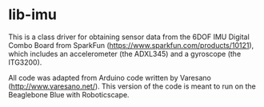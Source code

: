 # lib-imu

This is a class driver for obtaining sensor data from the 6DOF IMU Digital Combo Board from SparkFun (https://www.sparkfun.com/products/10121), which includes an accelerometer (the ADXL345) and a gyroscope (the ITG3200). 

All code was adapted from Arduino code written by Varesano (http://www.varesano.net/). This version of the code is meant to run on the Beaglebone Blue with Roboticscape. 

